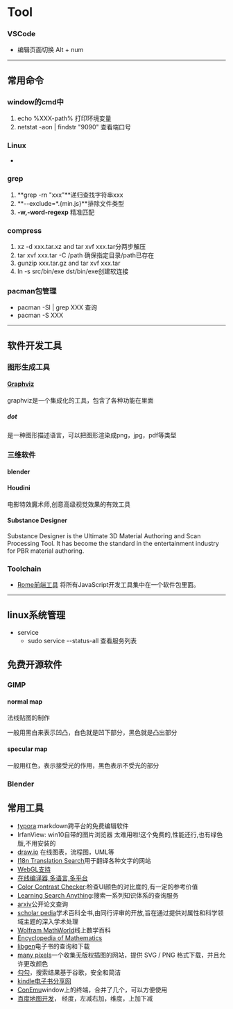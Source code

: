 # Tool

### VSCode
- 编辑页面切换 Alt + num

***

## 常用命令

### window的cmd中
1. echo %XXX-path% 打印环境变量
2. netstat -aon | findstr "9090" 查看端口号

### Linux
- 

### grep
1. **grep -rn "xxx"**递归查找字符串xxx
2. **--exclude=*.{min.js}**排除文件类型
3. **-w,-word-regexp** 精准匹配
### compress
1. xz -d xxx.tar.xz and tar xvf xxx.tar分两步解压 
2. tar xvf xxx.tar -C /path 确保指定目录/path已存在
3. gunzip xxx.tar.gz and tar xvf xxx.tar
4. ln -s src/bin/exe dst/bin/exe创建软连接

### pacman包管理

- pacman -Sl | grep XXX 查询
- pacman -S XXX

***

## 软件开发工具
### 图形生成工具

#### [Graphviz](<http://graphviz.org/>) 

graphviz是一个集成化的工具，包含了各种功能在里面

##### dot

是一种图形描述语言，可以把图形渲染成png，jpg，pdf等类型

### 三维软件
#### blender
#### Houdini
电影特效魔术师,创意高级视觉效果的有效工具
#### Substance Designer
Substance Designer is the Ultimate 3D Material Authoring and Scan Processing Tool. It has become the standard in the entertainment industry for PBR material authoring.

### Toolchain

-  [Rome前端工具](https://romefrontend.dev/) 将所有JavaScript开发工具集中在一个软件包里面。


***

## linux系统管理
- service
    * sudo service --status-all 查看服务列表

## 免费开源软件

### GIMP

#### normal map

法线贴图的制作

一般用黑白来表示凹凸，白色就是凹下部分，黑色就是凸出部分

#### specular map

一般用红色，表示接受光的作用，黑色表示不受光的部分


### Blender

## 常用工具
- [typora](https://www.typora.io):markdown跨平台的免费编辑软件
- IrfanView: win10自带的图片浏览器 太难用啦!这个免费的,性能还行,也有绿色版,不用安装的
- [draw.io](https://www.draw.io/) 在线图表，流程图，UML等
- [I18n Translation Search](https://i18ns.com/)用于翻译各种文字的网站
- [WebGL支持](http://webglreport.com)
- [在线编译器,多语言,多平台](http://godbolt.org)
- [Color Contrast Checker](https://webaim.org/resources/contrastchecker/):检查UI颜色的对比度的,有一定的参考价值
- [Learning Search Anything](https://learn-anything.xyz):搜索一系列知识体系的查询服务
- [arxiv](https://arxiv.org/)公开论文查询
- [scholar pedia](http://www.scholarpedia.org/article/Main_Page)学术百科全书,由同行评审的开放,旨在通过提供对属性和科学领域主题的深入学术处理
- [Wolfram MathWorld](http://mathworld.wolfram.com/)线上数学百科
- [Encyclopedia of Mathematics](https://www.encyclopediaofmath.org/index.php/Main_Page)
- [libgen](http://libgen.io/)电子书的查询和下载
- [many pixels](https://gallery.manypixels.co/)一个收集无版权插图的网站，提供 SVG / PNG 格式下载，并且允许更改颜色
- [勾勾](https://github.com/zenuo/gogo)，搜索结果基于谷歌，安全和简洁
- [kindle电子书分享网](https://kindle.51nazhun.pub/)
- [ConEmu](https://www.fosshub.com/ConEmu.html)window上的终端，合并了几个，可以方便使用
- [百度地图开发](http://lbsyun.baidu.com/index.php?title=%E9%A6%96%E9%A1%B5)， 经度，左减右加，维度，上加下减

